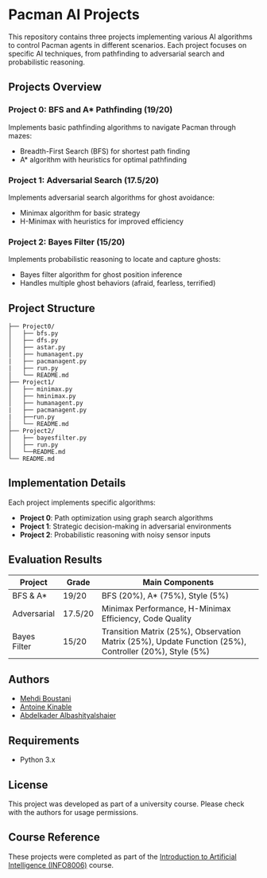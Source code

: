 # Pacman AI Projects

This repository contains three projects implementing various AI algorithms to control Pacman agents in different scenarios. Each project focuses on specific AI techniques, from pathfinding to adversarial search and probabilistic reasoning.

## Projects Overview

### Project 0: BFS and A* Pathfinding (19/20)
Implements basic pathfinding algorithms to navigate Pacman through mazes:
- Breadth-First Search (BFS) for shortest path finding
- A* algorithm with heuristics for optimal pathfinding

### Project 1: Adversarial Search (17.5/20)
Implements adversarial search algorithms for ghost avoidance:
- Minimax algorithm for basic strategy
- H-Minimax with heuristics for improved efficiency

### Project 2: Bayes Filter (15/20)
Implements probabilistic reasoning to locate and capture ghosts:
- Bayes filter algorithm for ghost position inference
- Handles multiple ghost behaviors (afraid, fearless, terrified)

## Project Structure

```
├── Project0/
│   ├── bfs.py
│   ├── dfs.py
│   ├── astar.py
│   ├── humanagent.py
|   ├── pacmanagent.py
|   ├── run.py
│   └── README.md
├── Project1/
│   ├── minimax.py
│   ├── hminimax.py
│   ├── humanagent.py
|   ├── pacmanagent.py
|   ├──run.py
│   └── README.md
├── Project2/
│   ├── bayesfilter.py
│   ├── run.py
│   └──README.md
└── README.md
```

## Implementation Details

Each project implements specific algorithms:

- **Project 0**: Path optimization using graph search algorithms
- **Project 1**: Strategic decision-making in adversarial environments
- **Project 2**: Probabilistic reasoning with noisy sensor inputs

## Evaluation Results

| Project | Grade | Main Components |
|---------|--------|-----------------|
| BFS & A* | 19/20 | BFS (20%), A* (75%), Style (5%) |
| Adversarial | 17.5/20 | Minimax Performance, H-Minimax Efficiency, Code Quality |
| Bayes Filter | 15/20 | Transition Matrix (25%), Observation Matrix (25%), Update Function (25%), Controller (20%), Style (5%) |

## Authors

- [Mehdi Boustani](https://github.com/MehdiBoustani)
- [Antoine Kinable](https://github.com/AntoineKin)
- [Abdelkader Albashityalshaier](https://github.com/AbdelkaderULG)

## Requirements

- Python 3.x

## License

This project was developed as part of a university course. Please check with the authors for usage permissions.

## Course Reference
These projects were completed as part of the [Introduction to Artificial Intelligence (INFO8006)](https://github.com/glouppe/info8006-introduction-to-ai) course.
